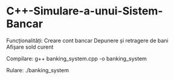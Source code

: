 # C++-Simulare-a-unui-Sistem-Bancar
Funcționalități:  Creare cont bancar
Depunere și retragere de bani  
Afișare sold curent


Compilare: g++ banking_system.cpp -o banking_system

Rulare: ./banking_system
